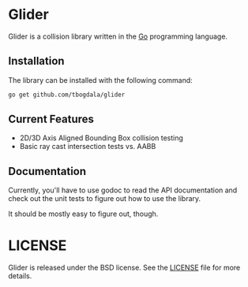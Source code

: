 Glider
======

Glider is a collision library written in the [Go][golang] programming language.


Installation
------------

The library can be installed with the following command:

```bash
go get github.com/tbogdala/glider
```


Current Features
----------------

* 2D/3D Axis Aligned Bounding Box collision testing
* Basic ray cast intersection tests vs. AABB


Documentation
-------------

Currently, you'll have to use godoc to read the API documentation and check
out the unit tests to figure out how to use the library.

It should be mostly easy to figure out, though.


LICENSE
=======

Glider is released under the BSD license. See the [LICENSE][license-link] file for more details.


[golang]: https://golang.org/
[license-link]: https://raw.githubusercontent.com/tbogdala/glider/master/LICENSE
